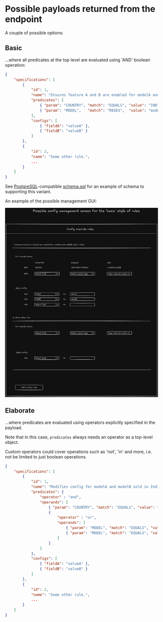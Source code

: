 # Possible payloads returned from the endpoint

A couple of possible options:

## Basic
...where all predicates at the top level are evaluated using 'AND' boolean operation:
```json
{
    "specifications": [
        {
            "id": 1,
            "name": "Ensures feature A and B are enabled for modelA and modelB sold in India.",
            "predicates": [
                { "param": "COUNTRY", "match": "EQUALS", "value": "IND" },
                { "param": "MODEL",   "match": "REGEX",  "value": "modelA|modelB" }
            ],
            "configs": [
                { "fieldA": "valueA" },
                { "fieldB": "valueB" }
            ]
        },
        {
            "id": 2,
            "name": "Some other rule.",
            ...
        }
    ]
}
```

See [PostgreSQL](../docker-compose.yml)-compatible [schema.sql](../src/main/resources/schema.sql) for an example of schema to supporting this variant.  

An example of the possible management GUI:

![Management GUI for the 'basic' type of specification](Management%20GUI%20mockup.excalidraw.png "Management GUI for the 'basic' type of specification")


## Elaborate
...where predicates are evaluated using operators explicitly specified in the payload.

Note that in this case, `predicates` always needs an operator as a top-level object.

Custom operators could cover operations such as 'not', 'in' and more, i.e. not be limited to just boolean operations.

```json
{
    "specifications": [
        {
            "id": 1,
            "name": "Modifies config for modelA and modelB sold in India.",
            "predicates": {
                "operator" : "and",
                "operands": [
                    { "param": "COUNTRY", "match": "EQUALS", "value": "IND" },
                    {
                        "operator" : "or",
                        "operands": [
                            { "param": "MODEL", "match": "EQUALS", "value": "modelA" },
                            { "param": "MODEL", "match": "EQUALS", "value": "modelB" }
                        ]
                    }
                ]
            },
            "configs": [
                { "fieldA": "valueA" },
                { "fieldB": "valueB" }
            ]
        },
        {
            "id": 2,
            "name": "Some other rule.",
            ...
        }
    ]
}
```